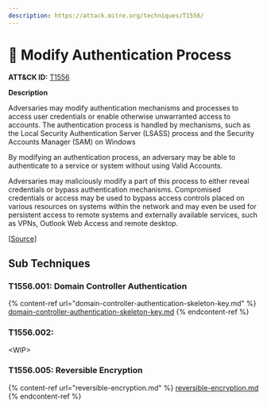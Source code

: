 ```yaml
---
description: https://attack.mitre.org/techniques/T1556/
---
```


# 🔨 Modify Authentication Process

**ATT\&CK ID:** [T1556](https://attack.mitre.org/techniques/T1556/)

**Description**

Adversaries may modify authentication mechanisms and processes to access user credentials or enable otherwise unwarranted access to accounts. The authentication process is handled by mechanisms, such as the Local Security Authentication Server (LSASS) process and the Security Accounts Manager (SAM) on Windows

By modifying an authentication process, an adversary may be able to authenticate to a service or system without using Valid Accounts.

Adversaries may maliciously modify a part of this process to either reveal credentials or bypass authentication mechanisms. Compromised credentials or access may be used to bypass access controls placed on various resources on systems within the network and may even be used for persistent access to remote systems and externally available services, such as VPNs, Outlook Web Access and remote desktop.

\[[Source](https://attack.mitre.org/techniques/T1556/)]

## Sub Techniques

### T1556.001: Domain Controller Authentication

{% content-ref url="domain-controller-authentication-skeleton-key.md" %}
[domain-controller-authentication-skeleton-key.md](domain-controller-authentication-skeleton-key.md)
{% endcontent-ref %}

### T1556.002:

\<WIP>

### T1556.005: Reversible Encryption

{% content-ref url="reversible-encryption.md" %}
[reversible-encryption.md](reversible-encryption.md)
{% endcontent-ref %}
